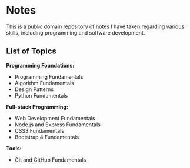 # Notes

This is a public domain repository of notes I have taken regarding various skills, including programming and software development.

## List of Topics

**Programming Foundations:**
- Programming Fundamentals
- Algorithm Fundamentals
- Design Patterns
- Python Fundamentals

**Full-stack Programming:**
- Web Development Fundamentals
- Node.js and Express Fundamentals
- CSS3 Fundamentals
- Bootstrap 4 Fundamentals

**Tools:**
- Git and GitHub Fundamentals
